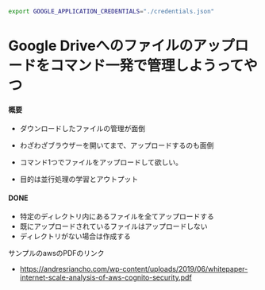 ```sh
export GOOGLE_APPLICATION_CREDENTIALS="./credentials.json"
```

# Google Driveへのファイルのアップロードをコマンド一発で管理しようってやつ

#### 概要
- ダウンロードしたファイルの管理が面倒
- わざわざブラウザーを開いてまで、アップロードするのも面倒
- コマンド1つでファイルをアップロードして欲しい。

- 目的は並行処理の学習とアウトプット

#### DONE
- 特定のディレクトリ内にあるファイルを全てアップロードする
- 既にアップロードされているファイルはアップロードしない
- ディレクトリがない場合は作成する

サンプルのawsのPDFのリンク
- https://andresriancho.com/wp-content/uploads/2019/06/whitepaper-internet-scale-analysis-of-aws-cognito-security.pdf
